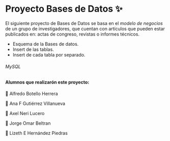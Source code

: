 # Proyecto Bases de Datos ✨

El siguiente proyecto de Bases de Datos se basa en el *modelo de negocios* de un grupo de investigadores, que cuentan con artículos que pueden estar publicados en: actas de congreso, revistas o informes técnicos.

- Esquema de la Bases de datos.
- Insert  de las tablas.
- Insert de cada tabla por separado.

###### MySQL
#### Alumnos que realizarón este proyecto: 
📍 Alfredo Botello Herrera 

📍 Ana F Gutiérrez Villanueva 

📍 Axel Neri Lucero 

📍 Jorge Omar Beltran 

📍 Lizeth E Hernández Piedras 
